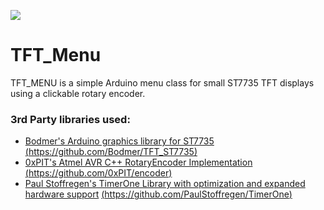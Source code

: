 ![](https://github.com/russhughes/TFT_Menu/blob/master/images/FontSize2.png)

# TFT_Menu  

TFT_MENU is a simple Arduino menu class for small ST7735 TFT displays using a clickable rotary encoder. 



### 3rd Party libraries used:
* [Bodmer's Arduino graphics library for ST7735](https://github.com/Bodmer/TFT_ST7735) [(https://github.com/Bodmer/TFT_ST7735)](https://github.com/Bodmer/TFT_ST7735)
* [0xPIT's Atmel AVR C++ RotaryEncoder Implementation](https://github.com/0xPIT/encoder) [(https://github.com/0xPIT/encoder)](https://github.com/0xPIT/encoder)
* [Paul Stoffregen's TimerOne Library with optimization and expanded hardware support](https://github.com/PaulStoffregen/TimerOne) [(https://github.com/PaulStoffregen/TimerOne)](https://github.com/PaulStoffregen/TimerOne)

